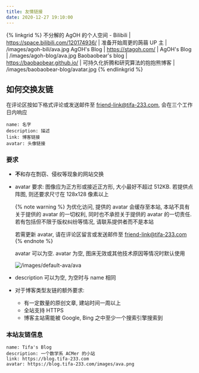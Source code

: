 ```yaml
---
title: 友情链接
date: 2020-12-27 19:10:00
---
```


{% linkgrid %}
不分解的 AgOH 的个人空间 - Bilibili | https://space.bilibili.com/120174936/ | 准备开始周更的蒟蒻 UP 主 | /images/agoh-bili/ava.jpg
AgOH's Blog | https://stagoh.com/ | AgOH's Blog | /images/agoh-blog/ava.jpg
Baobaobear's blog | https://baobaobear.github.io/ | 可持久化折腾和研究算法的抱抱熊博客 | /images/baobaobear-blog/avatar.jpg
{% endlinkgrid %}

## 如何交换友链

在评论区按如下格式评论或发送邮件至 <friend-link@tifa-233.com>, 会在三个工作日内响应

```text
name: 名字
description: 描述
link: 博客链接
avatar: 头像链接
```

### 要求

- **不**和存在剽窃、侵权等现象的网站交换
- avatar 要求: 图像应为正方形或接近正方形, 大小最好不超过 512KB. 若提供点阵图, 则还要求尺寸在 128x128 像素以上

  {% note warning %}
  为优化访问, 提供的 avatar 会缓存至本站, 本站不具有关于提供的 avatar 的一切权利, 同时也不承担关于提供的 avatar 的一切责任. 若有包括但不限于版权纠纷等情况, 请联系提供者而不是本站

  若需更新 avatar, 请在评论区留言或发送邮件至 <friend-link@tifa-233.com>
  {% endnote %}

  avatar 可以为空. avatar 为空, 图床无效或其他技术原因等情况时默认使用

  ![/images/default-ava/ava](/images/default-ava/ava.png)

- description 可以为空, 为空时与 name 相同
- 对于博客类型友链的额外要求:
  - 有一定数量的原创文章, 建站时间一周以上
  - 全站支持 HTTPS
  - 博客主站需能被 Google, Bing 之中至少一个搜索引擎搜索到

### 本站友链信息

```text
name: Tifa's Blog
description: 一个数学系 ACMer 的小站
link: https://blog.tifa-233.com
avatar: https://blog.tifa-233.com/images/ava.png
```
